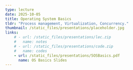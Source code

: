 ```yaml
---
type: lecture
date: 2025-10-05
title: Operating System Basics
tldr: "Process management, Virtualization, Concurrency."
thumbnail: /static_files/presentations/placeholder.jpg
links: 
    # - url: /static_files/presentations/lec.zip
    #   name: notes
    # - url: /static_files/presentations/code.zip
    #   name: codes
    - url: /static_files/presentations/5OSBasics.pdf
      name: OS Basics Slides
---
```

<!-- **Suggested Readings:**
- [Readings 1](http://example.com)
- [Readings 2](http://example.com) -->
